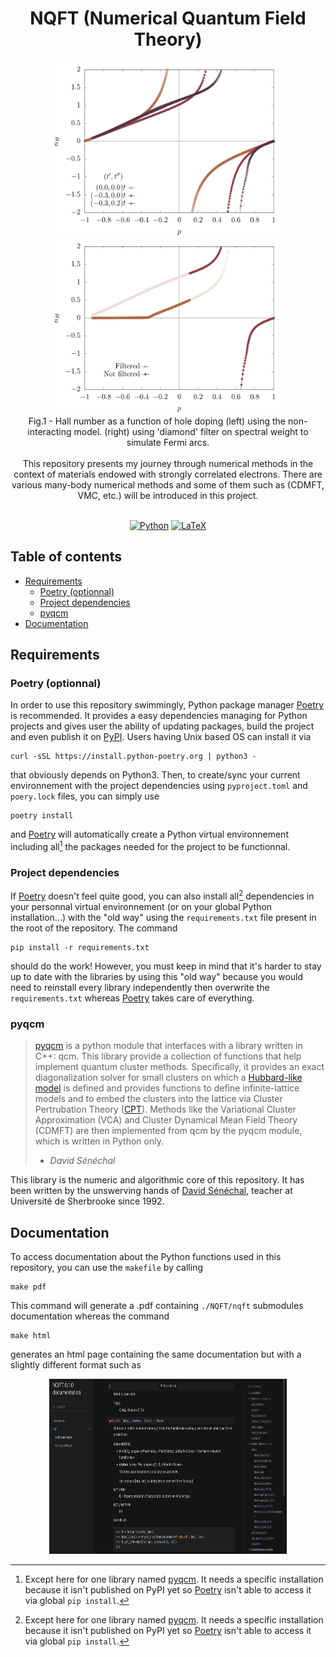 <h1 align="center">NQFT (Numerical Quantum Field Theory)</h1>

<div align="center">
  <img width="380" height="280" src="./figs/article-1.png">
  <img width="380" height="280" src="./figs/n_h_filter-1.png">
  <br />
  <figcaption>Fig.1 - Hall number as a function of hole doping (left) using the non-interacting model. (right) using 'diamond' filter on spectral weight to simulate Fermi arcs.</figcaption>
</div>

<br />

<div align="center">
  This repository presents my journey through numerical methods in the context of materials endowed with strongly correlated electrons. There are various many-body numerical methods and some of them such as (CDMFT, VMC, etc.) will be introduced in this project.
</div>

<br />

<div align="center">
  
  <a href="">![Python](https://img.shields.io/badge/python-3670A0?style=for-the-badge&logo=python&logoColor=ffdd54)</a>
  <a href="">![LaTeX](https://img.shields.io/badge/latex-%23008080.svg?style=for-the-badge&logo=latex&logoColor=white)</a>
  
</div>

## Table of contents

- [Requirements](#requirements)
  - [Poetry (optionnal)](#poetry-optionnal)
  - [Project dependencies](#project-dependencies)
  - [pyqcm](#pyqcm)
- [Documentation](#documentation)

## Requirements

### Poetry (optionnal)

In order to use this repository swimmingly, Python package manager [Poetry](https://python-poetry.org/) is recommended. It provides a easy dependencies managing for Python projects and gives user the ability of updating packages, build the project and even publish it on [PyPI](https://pypi.org/). Users having Unix based OS can install it via

```shell
curl -sSL https://install.python-poetry.org | python3 -
```

that obviously depends on Python3. Then, to create/sync your current environnement with the project dependencies using `pyproject.toml` and `poery.lock` files, you can simply use

```shell
poetry install
```

and [Poetry](https://python-poetry.org/) will automatically create a Python virtual environnement including all[^1] the packages needed for the project to be functionnal.

[^1]: Except here for one library named [pyqcm](https://github.com/dsenech/qcm_wed/tree/master). It needs a specific installation because it isn't published on PyPI yet so [Poetry](https://python-poetry.org/) isn't able to access it via global `pip install`.

### Project dependencies

If [Poetry](https://python-poetry.org/) doesn't feel quite good, you can also install all[^1] dependencies in your personnal virtual environnement (or on your global Python installation...) with the "old way" using the `requirements.txt` file present in the root of the repository. The command

```shell
pip install -r requirements.txt
```

should do the work! However, you must keep in mind that it's harder to stay up to date with the libraries by using this "old way" because you would need to reinstall every library independently then overwrite the `requirements.txt` whereas [Poetry](https://python-poetry.org/) takes care of everything.

### pyqcm

> [pyqcm](https://github.com/dsenech/qcm_wed/tree/master) is a python module that interfaces with a library written in C++: qcm. This library provide a collection of functions that help implement quantum cluster methods. Specifically, it provides an exact diagonalization solver for small clusters on which a [Hubbard-like model](https://en.wikipedia.org/wiki/Hubbard_model) is defined and provides functions to define infinite-lattice models and to embed the clusters into the lattice via Cluster Pertrubation Theory ([CPT](https://arxiv.org/abs/cond-mat/0205044)). Methods like the Variational Cluster Approximation (VCA) and Cluster Dynamical Mean Field Theory (CDMFT) are then implemented from qcm by the pyqcm module, which is written in Python only.
>
> - <cite> David Sénéchal </cite>

This library is the numeric and algorithmic core of this repository. It has been written by the unswerving hands of [David Sénéchal](https://www.physique.usherbrooke.ca/pages/senechal), teacher at Université de Sherbrooke since 1992.

## Documentation

To access documentation about the Python functions used in this repository, you can use the `makefile` by calling

```shell
make pdf
```

This command will generate a .pdf containing `./NQFT/nqft` submodules documentation whereas the command

```shell
make html
```

generates an html page containing the same documentation but with a slightly different format such as

<div align="center">
  <img width="380" height="280" src="./figs/html_docs.png">
</div>
